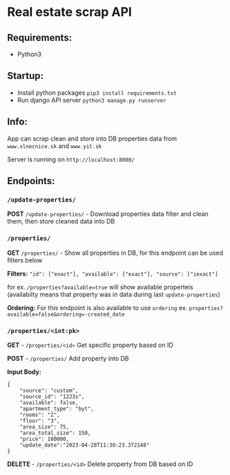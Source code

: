 # Real estate scrap API

## Requirements:
- Python3

## Startup:
- Install python packages `pip3 install requirements.txt`
- Run django API server `python3 manage.py runserver`


## Info:
App can scrap clean and store into DB properties data from `www.slnecnice.sk` and `www.yit.sk` 

Server is running on `http://localhost:8000/`

## Endpoints:

### `/update-properties/`
**POST** `/update-properties/` - Download properties data filter and clean them, then store cleaned data into DB

### `/properties/`
**GET** `/properties/` - Show all properties in DB, for this endpoint can be used filters below


**Filters:**
`"id": ["exact"], "available": ["exact"], "source": ["iexact"]`

for ex. 
`/properties?available=true` will show available properteis (availabilty means that property was in data during last `update-properties`)

**Ordering:** For this endpoint is also available to use `ordering` ex. `properties?available=false&ordering=-created_date`


### `/properties/<int:pk>`
**GET** - `/properties/<id>` Get specific property based on ID

**POST** - `/properties/` Add property into DB

**Input Body:** 
```
{
    "source": "custom",
    "source_id": "1223s",
    "available": false,
    "apartment_type": "byt",
    "rooms": "2",
    "floor": "3",
    "area_size": 75,
    "area_total_size": 150,
    "price": 180000,
    "update_date":"2023-04-28T11:30:23.372148"
}
```
**DELETE** - `/properties/<id>` Delete property from DB based on ID


